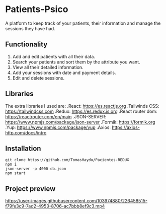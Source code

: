 # Patients-Psico

A platform to keep track of your patients, their information and manage the sessions they have had.

## Functionality
1. Add and edit patients with all their data.
2. Search your patients and sort them by the attribute you want.
3. View all their detailed information.
4. Add your sessions with date and payment details.
5. Edit and delete sessions.

## Libraries
The extra libraries I used are:
.React: https://es.reactjs.org
.Tailwinds CSS: https://tailwindcss.com
.Redux: https://es.redux.js.org
.React router dom: https://reactrouter.com/en/main
.JSON-SERVER: https://www.npmjs.com/package/json-server
.Formik: https://formik.org
.Yup: https://www.npmjs.com/package/yup
.Axios: https://axios-http.com/docs/intro

## Installation

	git clone https://github.com/TomasHaydu/Pacientes-REDUX
	npm i
	json-server -p 4000 db.json
	npm start

## Project preview


https://user-images.githubusercontent.com/103974880/226458515-f79fe3c9-7ad2-4953-8706-ac7bbb8ef9c3.mp4


